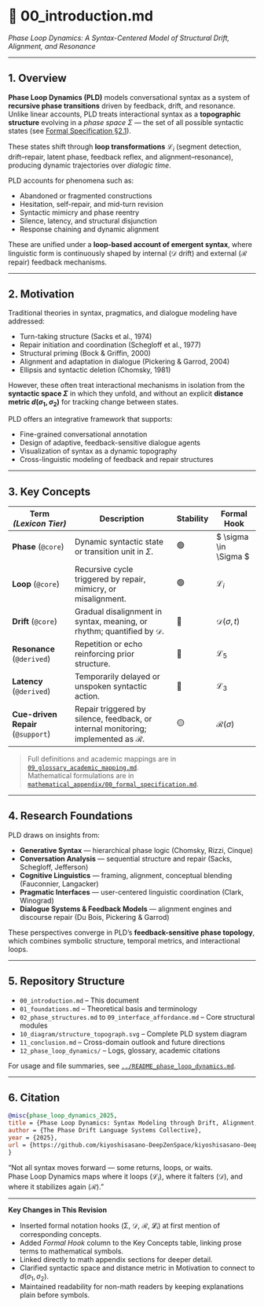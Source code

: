 # 📘 00_introduction.md  
*Phase Loop Dynamics: A Syntax-Centered Model of Structural Drift, Alignment, and Resonance*  

---

## 1. Overview

**Phase Loop Dynamics (PLD)** models conversational syntax as a system of **recursive phase transitions** driven by feedback, drift, and resonance.  
Unlike linear accounts, PLD treats interactional syntax as a **topographic structure** evolving in a *phase space* $\Sigma$ — the set of all possible syntactic states (see [Formal Specification §2.1](../mathematical_appendix/00_formal_specification.md#21-phase-space)).  

These states shift through **loop transformations** $\mathcal{L}_i$ (segment detection, drift–repair, latent phase, feedback reflex, and alignment–resonance), producing dynamic trajectories over *dialogic time*.  

PLD accounts for phenomena such as:  

- Abandoned or fragmented constructions  
- Hesitation, self-repair, and mid-turn revision  
- Syntactic mimicry and phase reentry  
- Silence, latency, and structural disjunction  
- Response chaining and dynamic alignment  

These are unified under a **loop-based account of emergent syntax**, where linguistic form is continuously shaped by internal ($\mathcal{D}$ drift) and external ($\mathcal{R}$ repair) feedback mechanisms.

---

## 2. Motivation

Traditional theories in syntax, pragmatics, and dialogue modeling have addressed:  

- Turn-taking structure (Sacks et al., 1974)  
- Repair initiation and coordination (Schegloff et al., 1977)  
- Structural priming (Bock & Griffin, 2000)  
- Alignment and adaptation in dialogue (Pickering & Garrod, 2004)  
- Ellipsis and syntactic deletion (Chomsky, 1981)  

However, these often treat interactional mechanisms in isolation from the **syntactic space $\Sigma$** in which they unfold, and without an explicit **distance metric $d(\sigma_1,\sigma_2)$** for tracking change between states.  

PLD offers an integrative framework that supports:  

- Fine-grained conversational annotation  
- Design of adaptive, feedback-sensitive dialogue agents  
- Visualization of syntax as a dynamic topography  
- Cross-linguistic modeling of feedback and repair structures

---

## 3. Key Concepts

| Term *(Lexicon Tier)* | Description | Stability | Formal Hook |
|-----------------------|-------------|-----------|-------------|
| **Phase** (`@core`) | Dynamic syntactic state or transition unit in $\Sigma$. | 🟢 | $ \sigma \in \Sigma $ |
| **Loop** (`@core`) | Recursive cycle triggered by repair, mimicry, or misalignment. | 🟢 | $\mathcal{L}_i$ |
| **Drift** (`@core`) | Gradual disalignment in syntax, meaning, or rhythm; quantified by $\mathcal{D}$. | 🔴 | $\mathcal{D}(\sigma,t)$ |
| **Resonance** (`@derived`) | Repetition or echo reinforcing prior structure. | 🔴 | $\mathcal{L}_5$ |
| **Latency** (`@derived`) | Temporarily delayed or unspoken syntactic action. | 🔴 | $\mathcal{L}_3$ |
| **Cue-driven Repair** (`@support`) | Repair triggered by silence, feedback, or internal monitoring; implemented as $\mathcal{R}$. | 🟡 | $\mathcal{R}(\sigma)$ |

> Full definitions and academic mappings are in [`09_glossary_academic_mapping.md`](../09_glossary_academic_mapping.md).  
> Mathematical formulations are in [`mathematical_appendix/00_formal_specification.md`](../mathematical_appendix/00_formal_specification.md).

---

## 4. Research Foundations

PLD draws on insights from:  

- **Generative Syntax** — hierarchical phase logic (Chomsky, Rizzi, Cinque)  
- **Conversation Analysis** — sequential structure and repair (Sacks, Schegloff, Jefferson)  
- **Cognitive Linguistics** — framing, alignment, conceptual blending (Fauconnier, Langacker)  
- **Pragmatic Interfaces** — user-centered linguistic coordination (Clark, Winograd)  
- **Dialogue Systems & Feedback Models** — alignment engines and discourse repair (Du Bois, Pickering & Garrod)  

These perspectives converge in PLD’s **feedback-sensitive phase topology**, which combines symbolic structure, temporal metrics, and interactional loops.

---

## 5. Repository Structure

- `00_introduction.md` – This document  
- `01_foundations.md` – Theoretical basis and terminology  
- `02_phase_structures.md` to `09_interface_affordance.md` – Core structural modules  
- `10_diagram/structure_topograph.svg` – Complete PLD system diagram  
- `11_conclusion.md` – Cross-domain outlook and future directions  
- `12_phase_loop_dynamics/` – Logs, glossary, academic citations  

For usage and file summaries, see [`../README_phase_loop_dynamics.md`](../README_phase_loop_dynamics.md).

---

## 6. Citation

```bibtex
@misc{phase_loop_dynamics_2025,
title = {Phase Loop Dynamics: Syntax Modeling through Drift, Alignment, and Resonance},
author = {The Phase Drift Language Systems Collective},
year = {2025},
url = {https://github.com/kiyoshisasano-DeepZenSpace/kiyoshisasano-DeepZenSpace/tree/main/12_phase_loop_dynamics}
}
```
“Not all syntax moves forward — some returns, loops, or waits.  
Phase Loop Dynamics maps where it loops $(\mathcal{L}_i)$, where it falters $(\mathcal{D})$, and where it stabilizes again $(\mathcal{R})$.”

---

**Key Changes in This Revision**  
- Inserted formal notation hooks (Σ, 𝒟, ℛ, 𝓛ᵢ) at first mention of corresponding concepts.  
- Added *Formal Hook* column to the Key Concepts table, linking prose terms to mathematical symbols.  
- Linked directly to math appendix sections for deeper detail.  
- Clarified syntactic space and distance metric in Motivation to connect to $d(\sigma_1,\sigma_2)$.  
- Maintained readability for non-math readers by keeping explanations plain before symbols.  
